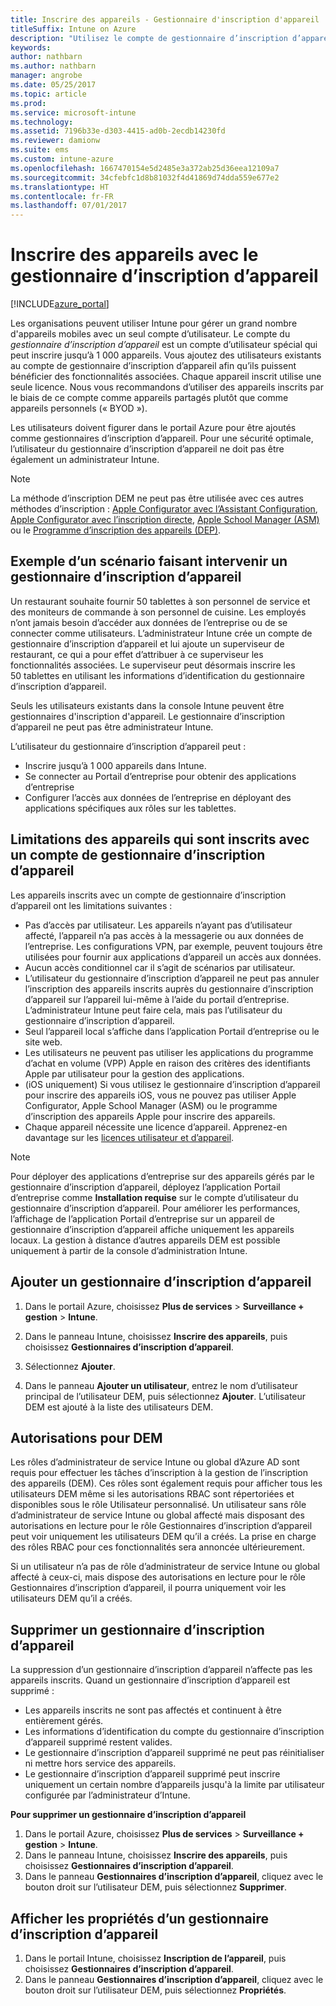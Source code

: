 ```yaml
---
title: Inscrire des appareils - Gestionnaire d'inscription d'appareil
titleSuffix: Intune on Azure
description: "Utilisez le compte de gestionnaire d’inscription d’appareil pour inscrire des appareils dans Intune. \""
keywords: 
author: nathbarn
ms.author: nathbarn
manager: angrobe
ms.date: 05/25/2017
ms.topic: article
ms.prod: 
ms.service: microsoft-intune
ms.technology: 
ms.assetid: 7196b33e-d303-4415-ad0b-2ecdb14230fd
ms.reviewer: damionw
ms.suite: ems
ms.custom: intune-azure
ms.openlocfilehash: 1667470154e5d2485e3a372ab25d36eea12109a7
ms.sourcegitcommit: 34cfebfc1d8b81032f4d41869d74dda559e677e2
ms.translationtype: HT
ms.contentlocale: fr-FR
ms.lasthandoff: 07/01/2017
---
```

# <a name="enroll-devices-using-device-enrollment-manager"></a>Inscrire des appareils avec le gestionnaire d’inscription d’appareil

[!INCLUDE[azure_portal](./includes/azure_portal.md)]

Les organisations peuvent utiliser Intune pour gérer un grand nombre d'appareils mobiles avec un seul compte d’utilisateur. Le compte du *gestionnaire d’inscription d’appareil* est un compte d’utilisateur spécial qui peut inscrire jusqu’à 1 000 appareils. Vous ajoutez des utilisateurs existants au compte de gestionnaire d’inscription d’appareil afin qu’ils puissent bénéficier des fonctionnalités associées. Chaque appareil inscrit utilise une seule licence. Nous vous recommandons d’utiliser des appareils inscrits par le biais de ce compte comme appareils partagés plutôt que comme appareils personnels (« BYOD »).  

Les utilisateurs doivent figurer dans le portail Azure pour être ajoutés comme gestionnaires d’inscription d’appareil. Pour une sécurité optimale, l’utilisateur du gestionnaire d’inscription d’appareil ne doit pas être également un administrateur Intune.

>[!NOTE]
>La méthode d’inscription DEM ne peut pas être utilisée avec ces autres méthodes d’inscription : [Apple Configurator avec l’Assistant Configuration](apple-configurator-setup-assistant-enroll-ios.md), [Apple Configurator avec l’inscription directe](apple-configurator-direct-enroll-ios.md), [Apple School Manager (ASM)](apple-school-manager-set-up-ios.md) ou le [Programme d’inscription des appareils (DEP)](device-enrollment-program-enroll-ios.md).

## <a name="example-of-a-device-enrollment-manager-scenario"></a>Exemple d’un scénario faisant intervenir un gestionnaire d’inscription d’appareil

Un restaurant souhaite fournir 50 tablettes à son personnel de service et des moniteurs de commande à son personnel de cuisine. Les employés n’ont jamais besoin d’accéder aux données de l’entreprise ou de se connecter comme utilisateurs. L’administrateur Intune crée un compte de gestionnaire d’inscription d’appareil et lui ajoute un superviseur de restaurant, ce qui a pour effet d’attribuer à ce superviseur les fonctionnalités associées. Le superviseur peut désormais inscrire les 50 tablettes en utilisant les informations d’identification du gestionnaire d’inscription d’appareil.

Seuls les utilisateurs existants dans la console Intune peuvent être gestionnaires d'inscription d'appareil. Le gestionnaire d’inscription d’appareil ne peut pas être administrateur Intune.

L’utilisateur du gestionnaire d’inscription d’appareil peut :

-   Inscrire jusqu’à 1 000 appareils dans Intune.
-   Se connecter au Portail d’entreprise pour obtenir des applications d’entreprise
-   Configurer l’accès aux données de l’entreprise en déployant des applications spécifiques aux rôles sur les tablettes.

## <a name="limitations-of-devices-that-are-enrolled-with-a-dem-account"></a>Limitations des appareils qui sont inscrits avec un compte de gestionnaire d’inscription d’appareil

Les appareils inscrits avec un compte de gestionnaire d’inscription d’appareil ont les limitations suivantes :

  - Pas d’accès par utilisateur. Les appareils n’ayant pas d’utilisateur affecté, l’appareil n’a pas accès à la messagerie ou aux données de l’entreprise. Les configurations VPN, par exemple, peuvent toujours être utilisées pour fournir aux applications d’appareil un accès aux données.
  - Aucun accès conditionnel car il s’agit de scénarios par utilisateur.
  - L’utilisateur du gestionnaire d’inscription d’appareil ne peut pas annuler l’inscription des appareils inscrits auprès du gestionnaire d’inscription d’appareil sur l’appareil lui-même à l’aide du portail d’entreprise. L’administrateur Intune peut faire cela, mais pas l’utilisateur du gestionnaire d’inscription d’appareil.
  - Seul l’appareil local s’affiche dans l’application Portail d’entreprise ou le site web.
  - Les utilisateurs ne peuvent pas utiliser les applications du programme d’achat en volume (VPP) Apple en raison des critères des identifiants Apple par utilisateur pour la gestion des applications.
  - (iOS uniquement) Si vous utilisez le gestionnaire d’inscription d’appareil pour inscrire des appareils iOS, vous ne pouvez pas utiliser Apple Configurator, Apple School Manager (ASM) ou le programme d’inscription des appareils Apple pour inscrire des appareils.
  - Chaque appareil nécessite une licence d’appareil. Apprenez-en davantage sur les [licences utilisateur et d’appareil](licenses-assign.md#how-user-and-device-licenses-affect-access-to-services).


> [!NOTE]
> Pour déployer des applications d’entreprise sur des appareils gérés par le gestionnaire d’inscription d’appareil, déployez l’application Portail d’entreprise comme **Installation requise** sur le compte d’utilisateur du gestionnaire d’inscription d’appareil.
> Pour améliorer les performances, l’affichage de l’application Portail d’entreprise sur un appareil de gestionnaire d’inscription d’appareil affiche uniquement les appareils locaux. La gestion à distance d’autres appareils DEM est possible uniquement à partir de la console d’administration Intune.


## <a name="add-a-device-enrollment-manager"></a>Ajouter un gestionnaire d’inscription d’appareil

1.  Dans le portail Azure, choisissez **Plus de services** > **Surveillance + gestion** > **Intune**.

2.  Dans le panneau Intune, choisissez **Inscrire des appareils**, puis choisissez **Gestionnaires d’inscription d’appareil**.

3.  Sélectionnez **Ajouter**.

4.  Dans le panneau **Ajouter un utilisateur**, entrez le nom d’utilisateur principal de l’utilisateur DEM, puis sélectionnez **Ajouter**. L’utilisateur DEM est ajouté à la liste des utilisateurs DEM.

## <a name="permissions-for-dem"></a>Autorisations pour DEM

Les rôles d’administrateur de service Intune ou global d’Azure AD sont requis pour effectuer les tâches d’inscription à la gestion de l’inscription des appareils (DEM). Ces rôles sont également requis pour afficher tous les utilisateurs DEM même si les autorisations RBAC sont répertoriées et disponibles sous le rôle Utilisateur personnalisé. Un utilisateur sans rôle d’administrateur de service Intune ou global affecté mais disposant des autorisations en lecture pour le rôle Gestionnaires d’inscription d’appareil peut voir uniquement les utilisateurs DEM qu’il a créés. La prise en charge des rôles RBAC pour ces fonctionnalités sera annoncée ultérieurement.

Si un utilisateur n’a pas de rôle d’administrateur de service Intune ou global affecté à ceux-ci, mais dispose des autorisations en lecture pour le rôle Gestionnaires d’inscription d’appareil, il pourra uniquement voir les utilisateurs DEM qu’il a créés.

## <a name="remove-a-device-enrollment-manager"></a>Supprimer un gestionnaire d’inscription d’appareil

La suppression d’un gestionnaire d’inscription d’appareil n’affecte pas les appareils inscrits. Quand un gestionnaire d’inscription d’appareil est supprimé :

-   Les appareils inscrits ne sont pas affectés et continuent à être entièrement gérés.
-   Les informations d’identification du compte du gestionnaire d’inscription d’appareil supprimé restent valides.
-   Le gestionnaire d’inscription d’appareil supprimé ne peut pas réinitialiser ni mettre hors service des appareils.
-   Le gestionnaire d’inscription d’appareil supprimé peut inscrire uniquement un certain nombre d’appareils jusqu'à la limite par utilisateur configurée par l’administrateur d’Intune.

**Pour supprimer un gestionnaire d’inscription d’appareil**

1. Dans le portail Azure, choisissez **Plus de services** > **Surveillance + gestion** > **Intune**.
2. Dans le panneau Intune, choisissez **Inscrire des appareils**, puis choisissez **Gestionnaires d’inscription d’appareil**.
3. Dans le panneau **Gestionnaires d’inscription d’appareil**, cliquez avec le bouton droit sur l’utilisateur DEM, puis sélectionnez **Supprimer**.

## <a name="view-the-properties-of-a-device-enrollment-manager"></a>Afficher les propriétés d’un gestionnaire d’inscription d’appareil

1. Dans le portail Intune, choisissez **Inscription de l’appareil**, puis choisissez **Gestionnaires d’inscription d’appareil**.
2. Dans le panneau **Gestionnaires d’inscription d’appareil**, cliquez avec le bouton droit sur l’utilisateur DEM, puis sélectionnez **Propriétés**.
